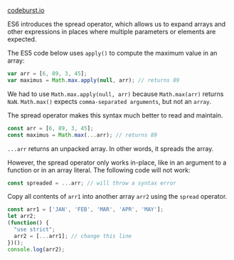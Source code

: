 [codeburst.io](https://codeburst.io/a-simple-guide-to-destructuring-and-es6-spread-operator-e02212af5831)

ES6 introduces the spread operator, 
which allows us to expand arrays and other expressions in places where multiple parameters or elements are expected.

The ES5 code below uses `apply()` to compute the maximum value in an array:
```js
var arr = [6, 89, 3, 45];
var maximus = Math.max.apply(null, arr); // returns 89
```
We had to use `Math.max.apply(null, arr)` because `Math.max(arr)` returns `NaN`. `Math.max()` expects `comma-separated arguments`, but not an `array`.

The spread operator makes this syntax much better to read and maintain.
```js
const arr = [6, 89, 3, 45];
const maximus = Math.max(...arr); // returns 89
```
`...arr` returns an unpacked array. In other words, it spreads the array.

However, the spread operator only works in-place, like in an argument to a function or in an array literal. 
The following code will not work:
```js
const spreaded = ...arr; // will throw a syntax error
```

Copy all contents of `arr1` into another array `arr2` using the `spread` operator.

```js
const arr1 = ['JAN', 'FEB', 'MAR', 'APR', 'MAY'];
let arr2;
(function() {
  "use strict";
  arr2 = [...arr1]; // change this line
})();
console.log(arr2);
```
